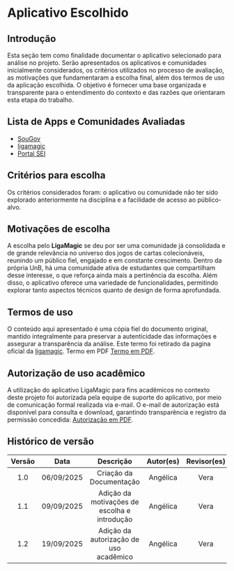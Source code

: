 # Aplicativo Escolhido

## Introdução
Esta seção tem como finalidade documentar o aplicativo selecionado para análise no projeto. Serão apresentados os aplicativos e comunidades inicialmente considerados, os critérios utilizados no processo de avaliação, as motivações que fundamentaram a escolha final, além dos termos de uso da aplicação escolhida. O objetivo é fornecer uma base organizada e transparente para o entendimento do contexto e das razões que orientaram esta etapa do trabalho.

## Lista de Apps e Comunidades Avaliadas

- [SouGov](https://www.gov.br/servidor/pt-br/assuntos/sou-gov)
- [ligamagic](https://www.ligamagic.com.br/?view=contrato)
- [Portal SEI](https://portalsei.df.gov.br/)

## Critérios para escolha
Os critérios considerados foram: o aplicativo ou comunidade não ter sido explorado anteriormente na disciplina e a facilidade de acesso ao público-alvo.

## Motivações de escolha

A escolha pelo **LigaMagic** se deu por ser uma comunidade já consolidada e de grande relevância no universo dos jogos de cartas colecionáveis, reunindo um público fiel, engajado e em constante crescimento. Dentro da própria UnB, há uma comunidade ativa de estudantes que compartilham desse interesse, o que reforça ainda mais a pertinência da escolha. Além disso, o aplicativo oferece uma variedade de funcionalidades, permitindo explorar tanto aspectos técnicos quanto de design de forma aprofundada.

## Termos de uso
O conteúdo aqui apresentado é uma cópia fiel do documento original, mantido integralmente para preservar a autenticidade das informações e assegurar a transparência da análise. Este termo foi retirado da pagina oficial da [ligamagic](https://www.ligamagic.com.br/?view=contrato). Termo em PDF [Termo em PDF](TermoseCondicoesGeraisdeUso.pdf).

## Autorização de uso acadêmico
A utilização do aplicativo LigaMagic para fins acadêmicos no contexto deste projeto foi autorizada pela equipe de suporte do aplicativo, por meio de comunicação formal realizada via e-mail.
O e-mail de autorização está disponível para consulta e download, garantindo transparência e registro da permissão concedida:
[Autorização em PDF](Gmail-PedidodeautorizacaoparausodoaplicativoLigamagicemprojetoacademico.pdf).

## Histórico de versão
| Versão | Data | Descrição | Autor(es)	 | Revisor(es)	 |
|:--:|:------------:|:-----------:|:----:| :----:|
|  1.0  |       06/09/2025       |       Criação da Documentação	      |   Angélica   |   Vera   |
|  1.1  |       09/09/2025       |       Adição da motivações de escolha e introdução	      |   Angélica   |   Vera   |
|  1.2  |       19/09/2025       |       Adição da autorização de uso acadêmico	      |   Angélica   |   Vera   |